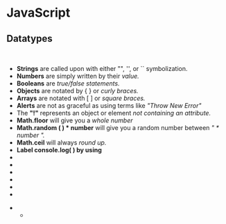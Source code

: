 # JavaScript


<h2>Datatypes</h2>

<br>

<ul>

  <li>
    <b>Strings</b> are called upon with either "", '', or `` symbolization.
  </li>

  <li>
    <b>Numbers</b> are simply written by their <i>value.</i>
  </li>

  <li>
    <b>Booleans</b> are <i>true/false statements.</i>
  </li>

  <li>
    <b>Objects</b> are notated by { } or <i>curly braces.</i>
  </li>
  <li>
    <b>Arrays</b> are notated with [ ] or <i>square braces.</i>
  </li>

  <li>
    <b>Alerts</b> are not as graceful as using terms like <i>"Throw New Error"</i>
  </li>

  <li>
    The <b>"!"</b> represents an object or element <i>not containing an attribute.</i>
  </li>

  <li>
    <b>Math.floor</b> will give you a <i>whole number</i>
  </li>
  <li>
    <b>Math.random ( ) * number</b> will give you a random number between <i>" * number ".</i>
  </li>
  <li>
    <b>Math.ceil</b> will always <i>round up.</i>
  </li>
  <li>
    <b>Label console.log( ) by using</b> <i></i>
  </li>
  <li>
    <b></b> <i></i>
  </li>
  <li>
    <b></b> <i></i>
  </li>
  <li>
    <b></b> <i></i>
  </li>
  <li>
    <b></b> <i></i>
  </li>
  <li>
    <b></b> <i></i>
  </li>
  <li>
    <b></b> <i></i>
  </li>
  
</ul>

<b></b>

<i></i>

<ul>
  <li>
    <ul>
      <li></li>
    </ul>
  </li>
</ul>